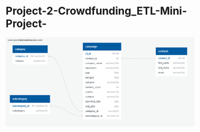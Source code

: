 # Project-2-Crowdfunding_ETL-Mini-Project-
![Image](Crowdfunding_ETL/Outputs/crowdfunding%20ERD.png)
